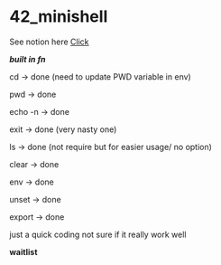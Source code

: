 # 42_minishell

See notion here [Click](https://painted-march-a4f.notion.site/42_minishell-e3af60554a734a439efe42f48886c5aa)

***built in fn***

cd -> done (need to update PWD variable in env)

pwd -> done

echo -n -> done

exit -> done (very nasty one)

ls -> done (not require but for easier usage/ no option)

clear -> done

env -> done

unset -> done

export -> done

just a quick coding not sure if it really work well

**waitlist**
